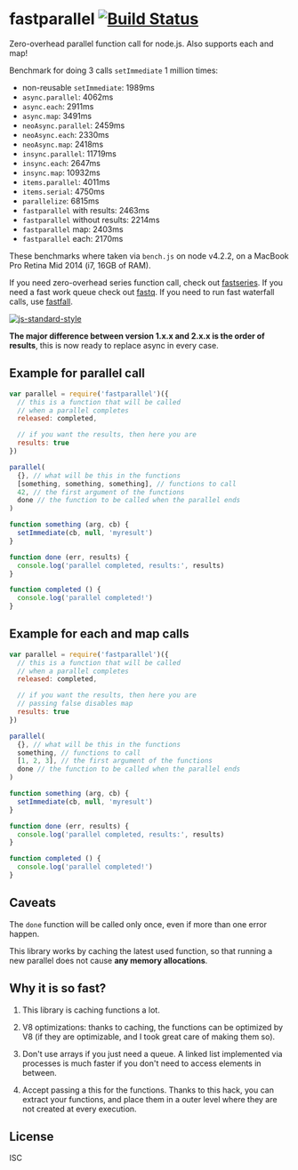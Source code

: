 # fastparallel [![Build Status](https://travis-ci.org/mcollina/fastparallel.svg?branch=master)](https://travis-ci.org/mcollina/fastparallel)

Zero-overhead parallel function call for node.js. Also supports each
and map!

Benchmark for doing 3 calls `setImmediate` 1 million times:

* non-reusable `setImmediate`: 1989ms
* `async.parallel`: 4062ms
* `async.each`: 2911ms
* `async.map`: 3491ms
* `neoAsync.parallel`: 2459ms
* `neoAsync.each`: 2330ms
* `neoAsync.map`: 2418ms
* `insync.parallel`: 11719ms
* `insync.each`: 2647ms
* `insync.map`: 10932ms
* `items.parallel`: 4011ms
* `items.serial`: 4750ms
* `parallelize`: 6815ms
* `fastparallel` with results: 2463ms
* `fastparallel` without results: 2214ms
* `fastparallel` map: 2403ms
* `fastparallel` each: 2170ms

These benchmarks where taken via `bench.js` on node v4.2.2, on a MacBook
Pro Retina Mid 2014 (i7, 16GB of RAM).

If you need zero-overhead series function call, check out
[fastseries](http://npm.im/fastseries). If you need a fast work queue
check out [fastq](http://npm.im/fastq). If you need to run fast
waterfall calls, use [fastfall](http://npm.im/fastfall).

[![js-standard-style](https://raw.githubusercontent.com/feross/standard/master/badge.png)](https://github.com/feross/standard)

__The major difference between version 1.x.x and 2.x.x is the order of
results__, this is now ready to replace async in every case.

## Example for parallel call

```js
var parallel = require('fastparallel')({
  // this is a function that will be called
  // when a parallel completes
  released: completed,

  // if you want the results, then here you are
  results: true
})

parallel(
  {}, // what will be this in the functions
  [something, something, something], // functions to call
  42, // the first argument of the functions
  done // the function to be called when the parallel ends
)

function something (arg, cb) {
  setImmediate(cb, null, 'myresult')
}

function done (err, results) {
  console.log('parallel completed, results:', results)
}

function completed () {
  console.log('parallel completed!')
}
```

## Example for each and map calls

```js
var parallel = require('fastparallel')({
  // this is a function that will be called
  // when a parallel completes
  released: completed,

  // if you want the results, then here you are
  // passing false disables map
  results: true
})

parallel(
  {}, // what will be this in the functions
  something, // functions to call
  [1, 2, 3], // the first argument of the functions
  done // the function to be called when the parallel ends
)

function something (arg, cb) {
  setImmediate(cb, null, 'myresult')
}

function done (err, results) {
  console.log('parallel completed, results:', results)
}

function completed () {
  console.log('parallel completed!')
}

```

## Caveats

The `done` function will be called only once, even if more than one error happen.

This library works by caching the latest used function, so that running a new parallel
does not cause **any memory allocations**.

## Why it is so fast?

1. This library is caching functions a lot.

2. V8 optimizations: thanks to caching, the functions can be optimized by V8 (if they are optimizable, and I took great care of making them so).

3. Don't use arrays if you just need a queue. A linked list implemented via processes is much faster if you don't need to access elements in between.

4. Accept passing a this for the functions. Thanks to this hack, you can extract your functions, and place them in a outer level where they are not created at every execution.

## License

ISC
